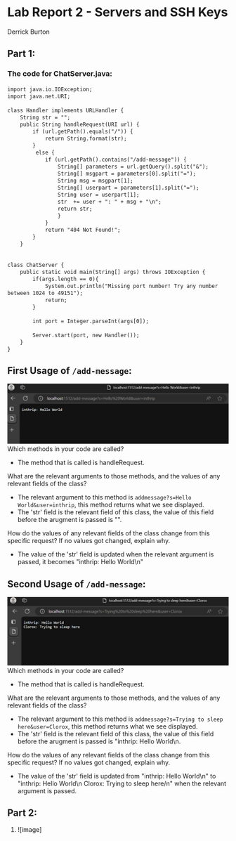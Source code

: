 # Lab Report 2 - Servers and SSH Keys 
Derrick Burton

## Part 1:
### The code for ChatServer.java:
~~~
import java.io.IOException;
import java.net.URI;

class Handler implements URLHandler {
    String str = "";
    public String handleRequest(URI url) {
        if (url.getPath().equals("/")) {
            return String.format(str);
        } 
         else {
            if (url.getPath().contains("/add-message")) {
                String[] parameters = url.getQuery().split("&");
                String[] msgpart = parameters[0].split("=");
                String msg = msgpart[1];
                String[] userpart = parameters[1].split("=");
                String user = userpart[1];
                str  += user + ": " + msg + "\n";
                return str;
                }
            }
            return "404 Not Found!";
        }
    }


class ChatServer {
    public static void main(String[] args) throws IOException {
        if(args.length == 0){
            System.out.println("Missing port number! Try any number between 1024 to 49151");
            return;
        }

        int port = Integer.parseInt(args[0]);

        Server.start(port, new Handler());
    }
}
~~~
## First Usage of `/add-message`:
![image](Lab2-AddMessage1.png)
Which methods in your code are called?
- The method that is called is handleRequest.

What are the relevant arguments to those methods, and the values of any relevant fields of the class?
- The relevant argument to this method is `addmessage?s=Hello World&user=inthrip`, this method returns what we see displayed.
- The 'str' field is the relevant field of this class, the value of this field before the arugment is passed is "".

How do the values of any relevant fields of the class change from this specific request? If no values got changed, explain why.
- The value of the 'str' field is updated when the relevant argument is passed, it becomes "inthrip: Hello World\n"

## Second Usage of `/add-message`:
![image](Lab2-AddMessage2.png)
Which methods in your code are called?
- The method that is called is handleRequest.

What are the relevant arguments to those methods, and the values of any relevant fields of the class?
- The relevant argument to this method is `addmessage?s=Trying to sleep here&user=Clorox`, this method returns what we see displayed.
- The 'str' field is the relevant field of this class, the value of this field before the arugment is passed is "inthrip: Hello World\n.

How do the values of any relevant fields of the class change from this specific request? If no values got changed, explain why.
- The value of the 'str' field is updated from "inthrip: Hello World\n" to "inthrip: Hello World\n Clorox: Trying to sleep here/n" when the relevant argument is passed.

## Part 2:
1. ![image]
